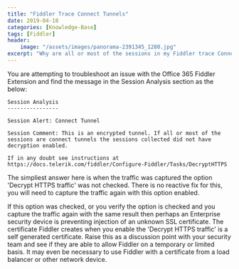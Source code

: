 ```yaml
---
title: "Fiddler Trace Connect Tunnels"
date: 2019-04-18
categories: [Knowledge-Base]
tags: [Fiddler]
header:
    image: "/assets/images/panorama-2391345_1280.jpg"
excerpt: "Why are all or most of the sessions in my Fiddler trace Connect Tunnels?"
---
```


You are attempting to troubleshoot an issue with the Office 365 Fiddler Extension and find the message in the Session Analysis section as the below:

    Session Analysis
    ----------------

    Session Alert: Connect Tunnel

    Session Comment: This is an encrypted tunnel. If all or most of the sessions are connect tunnels the sessions collected did not have decryption enabled.

    If in any doubt see instructions at https://docs.telerik.com/fiddler/Configure-Fiddler/Tasks/DecryptHTTPS

The simpliest answer here is when the traffic was captured the option 'Decrypt HTTPS traffic' was not checked. There is no reactive fix for this, you will need to capture the traffic again with this option enabled.

If this option was checked, or you verify the option is checked and you capture the traffic again with the same result then perhaps an Enterprise security device is preventing injection of an unknown SSL certificate. The certificate Fiddler creates when you enable the 'Decrypt HTTPS traffic' is a self generated certificate. Raise this as a discussion point with your security team and see if they are able to allow Fiddler on a temporary or limited basis. It may even be necessary to use Fiddler with a certificate from a load balancer or other network device.